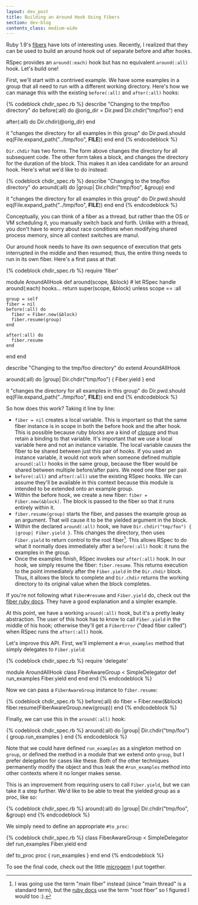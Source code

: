 ```yaml
---
layout: dev_post
title: Building an Around Hook Using Fibers
section: dev-blog
contents_class: medium-wide
---
```


Ruby 1.9's [fibers](http://ruby-doc.org/core-1.9.3/Fiber.html) have
lots of interesting uses. Recently, I realized that they can be used
to build an around hook out of separate before and after hooks.

RSpec provides an `around(:each)` hook but has no equivalent
`around(:all)` hook. Let's build one!

First, we'll start with a contrived example. We have some examples in a group
that all need to run with a different working directory. Here's
how we can manage this with the existing `before(:all)` and
`after(:all)` hooks:

{% codeblock chdir_spec.rb %}
describe "Changing to the tmp/foo directory" do
  before(:all) do
    @orig_dir = Dir.pwd
    Dir.chdir("tmp/foo")
  end

  after(:all) do
    Dir.chdir(@orig_dir)
  end

  it "changes the directory for all examples in this group" do
    Dir.pwd.should eq(File.expand_path("../tmp/foo", __FILE__))
  end
end
{% endcodeblock %}

`Dir.chdir` has two forms. The form above changes the directory for
all subsequent code. The other form takes a block, and changes the
directory for the duration of the block. This makes it an idea candidate
for an around hook. Here's what we'd like to do instead:

{% codeblock chdir_spec.rb %}
describe "Changing to the tmp/foo directory" do
  around(:all) do |group|
    Dir.chdir("tmp/foo", &group)
  end

  it "changes the directory for all examples in this group" do
    Dir.pwd.should eq(File.expand_path("../tmp/foo", __FILE__))
  end
end
{% endcodeblock %}

Conceptually, you can think of a fiber as a thread, but rather than the
OS or VM scheduling it, you manually switch back and forth. Unlike with
a thread, you don't have to worry about race conditions when modifying
shared process memory, since all context switches are manul.

Our around hook needs to have its own sequence of execution that gets
interrupted in the middle and then resumed; thus, the entire thing
needs to run in its own fiber.  Here's a first pass at that:

{% codeblock chdir_spec.rb %}
require 'fiber'

module AroundAllHook
  def around(scope, &block)
    # let RSpec handle around(:each) hooks...
    return super(scope, &block) unless scope == :all

    group = self
    fiber = nil
    before(:all) do
      fiber = Fiber.new(&block)
      fiber.resume(group)
    end

    after(:all) do
      fiber.resume
    end
  end
end

describe "Changing to the tmp/foo directory" do
  extend AroundAllHook

  around(:all) do |group|
    Dir.chdir("tmp/foo") { Fiber.yield }
  end

  it "changes the directory for all examples in this group" do
    Dir.pwd.should eq(File.expand_path("../tmp/foo", __FILE__))
  end
end
{% endcodeblock %}

So how does this work? Taking it line by line:

* `fiber = nil` creates a local variable. This is important so that the
  same fiber instance is in scope in both the before hook and the after
  hook. This is possible because ruby blocks are a kind of
  [closure][1] and thus retain a binding to that variable. It's
  important that we use a local variable here and not an instance
  variable. The local variable causes the fiber to be shared between
  just this pair of hooks. If you used an instance variable, it would
  not work when someone defined multiple `around(:all)` hooks in the
  same group, because the fiber would be shared between multiple
  before/after pairs. We need one fiber per pair.
* `before(:all)` and `after(:all)` use the existing RSpec hooks. We can
  assume they'll be available in this context because this module is
  intended to be extended onto an example group.
* Within the before hook, we create a new fiber: `fiber =
  Fiber.new(&block)`. The block is passed to the fiber so that it runs
  entirely within it.
* `fiber.resume(group)` starts the fiber, and passes the example group
  as an argument. That will cause it to be the yielded argument in the block.
* Within the declared `around(:all)` hook, we have `Dir.chdir("tmp/foo")
  { |group| Fiber.yield }`. This changes the directory, then uses
  `Fiber.yield` to return control to the root fiber[^foot]. This allows
  RSpec to do what it normally does immediately after a `before(:all)`
  hook: it runs the examples in the group.
* Once the examples finish, RSpec invokes our `after(:all)` hook. In our
  hook, we simply resume the fiber: `fiber.resume`. This returns
  execution to the point immediately after the `Fiber.yield` in the
  `Dir.chdir` block. Thus, it allows the block to complete and
  `Dir.chdir` returns the working directory to its original value
  when the block completes.

If you're not following what `Fiber#resume` and `Fiber.yield` do, 
check out the [fiber ruby docs](http://ruby-doc.org/core-1.9.3/Fiber.html).
They have a good explanation and a simpler example.

At this point, we have a working `around(:all)` hook, but it's a pretty
leaky abstraction. The user of this hook has to know to call
`Fiber.yield` in the middle of his hook; otherwise they'll get a
`FiberError` ("dead fiber called") when RSpec runs the `after(:all)` hook.

Let's improve this API. First, we'll implement a `#run_examples` method
that simply delegates to `Fiber.yield`:

{% codeblock chdir_spec.rb %}
require 'delegate'

module AroundAllHook
  class FiberAwareGroup < SimpleDelegator
    def run_examples
      Fiber.yield
    end
  end
end
{% endcodeblock %}

Now we can pass a `FiberAwareGroup` instance to `fiber.resume`:

{% codeblock chdir_spec.rb %}
before(:all) do
  fiber = Fiber.new(&block)
  fiber.resume(FiberAwareGroup.new(group))
end
{% endcodeblock %}

Finally, we can use this in the `around(:all)` hook:

{% codeblock chdir_spec.rb %}
around(:all) do |group|
  Dir.chdir("tmp/foo") { group.run_examples }
end
{% endcodeblock %}

Note that we could have defined `run_examples` as a singleton
method on `group`, or defined the method in a module
that we extend onto `group`, but I prefer delegation for
cases like these. Both of the other techniques permanently modify
the object and thus leak the `#run_examples` method into other
contexts where it no longer makes sense.

This is an improvement from requiring users to call `Fiber.yield`, but
we can take it a step further. We'd like to be able to treat the yielded
group as a proc, like so:

{% codeblock chdir_spec.rb %}
around(:all) do |group|
  Dir.chdir("tmp/foo", &group)
end
{% endcodeblock %}

We simply need to define an appropriate `#to_proc`:

{% codeblock chdir_spec.rb %}
class FiberAwareGroup < SimpleDelegator
  def run_examples
    Fiber.yield
  end

  def to_proc
    proc { run_examples }
  end
end
{% endcodeblock %}

To see the final code, check out the little
[microgem](https://gist.github.com/2005175) I put together.

[1]: http://en.wikipedia.org/wiki/Closure_(computer_science)

[^foot]: I was going use the term "main fiber" instead (since
         "main thread" is a standard term), but the [ruby
         docs](http://ruby-doc.org/core-1.9.3/Fiber.html#method-c-current)
         use the term "root fiber" so I figured I would too :).

